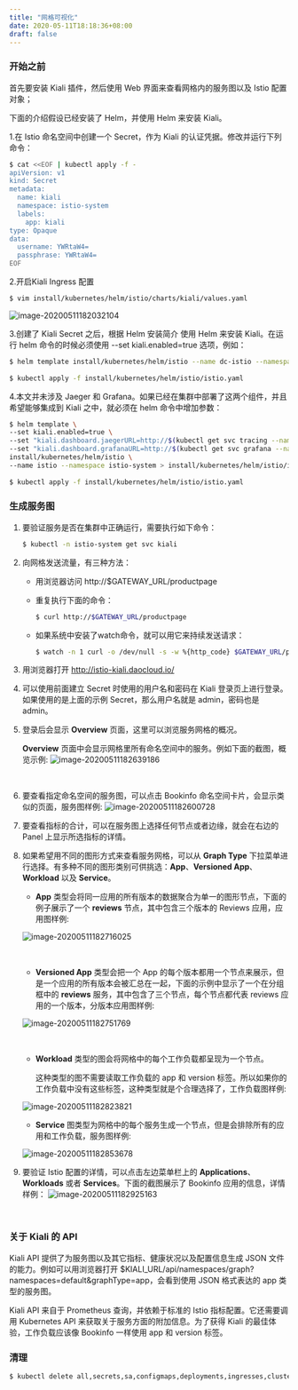 ```yaml
---
title: "网格可视化"
date: 2020-05-11T18:18:36+08:00
draft: false
---
```


### 开始之前

首先要安装 Kiali 插件，然后使用 Web 界面来查看网格内的服务图以及 Istio 配置对象；

下面的介绍假设已经安装了 Helm，并使用 Helm 来安装 Kiali。

1.在 Istio 命名空间中创建一个 Secret，作为 Kiali 的认证凭据。修改并运行下列命令：

```bash
$ cat <<EOF | kubectl apply -f -
apiVersion: v1
kind: Secret
metadata:
  name: kiali
  namespace: istio-system
  labels:
    app: kiali
type: Opaque
data:
  username: YWRtaW4=
  passphrase: YWRtaW4=
EOF
```

2.开启Kiali Ingress 配置

```bash
$ vim install/kubernetes/helm/istio/charts/kiali/values.yaml
```

![image-20200511182032104](https://cdn.jsdelivr.net/gh/garroshh/figurebed/img/image-20200511182032104.png)

3.创建了 Kiali Secret 之后，根据 Helm 安装简介 使用 Helm 来安装 Kiali。在运行 helm 命令的时候必须使用 --set kiali.enabled=true 选项，例如：

```bash
$ helm template install/kubernetes/helm/istio --name dc-istio --namespace istio-system > install/kubernetes/helm/istio/istio.yaml
 
$ kubectl apply -f install/kubernetes/helm/istio/istio.yaml
```

4.本文并未涉及 Jaeger 和 Grafana。如果已经在集群中部署了这两个组件，并且希望能够集成到 Kiali 之中，就必须在 helm 命令中增加参数：

```bash
$ helm template \
--set kiali.enabled=true \
--set "kiali.dashboard.jaegerURL=http://$(kubectl get svc tracing --namespace istio-system -o jsonpath='{.spec.clusterIP}'):80" \
--set "kiali.dashboard.grafanaURL=http://$(kubectl get svc grafana --namespace istio-system -o jsonpath='{.spec.clusterIP}'):3000" \
install/kubernetes/helm/istio \
--name istio --namespace istio-system > install/kubernetes/helm/istio/istio.yaml
 
$ kubectl apply -f install/kubernetes/helm/istio/istio.yaml
```

### 生成服务图

1. 要验证服务是否在集群中正确运行，需要执行如下命令：

   ```bash
   $ kubectl -n istio-system get svc kiali
   ```

2. 向网格发送流量，有三种方法：

   - 用浏览器访问 http://$GATEWAY_URL/productpage

   - 重复执行下面的命令：

     ```bash
     $ curl http://$GATEWAY_URL/productpage
     ```

   - 如果系统中安装了watch命令，就可以用它来持续发送请求：

     ```bash
     $ watch -n 1 curl -o /dev/null -s -w %{http_code} $GATEWAY_URL/productpage
     ```

3. 用浏览器打开 http://istio-kiali.daocloud.io/

4. 可以使用前面建立 Secret 时使用的用户名和密码在 Kiali 登录页上进行登录。如果使用的是上面的示例 Secret，那么用户名就是 admin，密码也是 admin。

5. 登录后会显示 **Overview** 页面，这里可以浏览服务网格的概况。

   **Overview** 页面中会显示网格里所有命名空间中的服务。例如下面的截图，概览示例:
   ![image-20200511182639186](https://cdn.jsdelivr.net/gh/garroshh/figurebed/img/image-20200511182639186.png)

   ​                         

6. 要查看指定命名空间的服务图，可以点击 Bookinfo 命名空间卡片，会显示类似的页面，服务图样例:
   ![image-20200511182600728](https://cdn.jsdelivr.net/gh/garroshh/figurebed/img/image-20200511182600728.png)
                            

7. 要查看指标的合计，可以在服务图上选择任何节点或者边缘，就会在右边的 Panel 上显示所选指标的详情。

8. 如果希望用不同的图形方式来查看服务网格，可以从 **Graph Type** 下拉菜单进行选择。有多种不同的图形类别可供挑选：**App**、**Versioned App**、**Workload** 以及 **Service**。

   - **App** 类型会将同一应用的所有版本的数据聚合为单一的图形节点，下面的例子展示了一个 **reviews** 节点，其中包含三个版本的 Reviews 应用，应用图样例:

   ![image-20200511182716025](https://cdn.jsdelivr.net/gh/garroshh/figurebed/img/image-20200511182716025.png)

   ​                          

   - **Versioned App** 类型会把一个 App 的每个版本都用一个节点来展示，但是一个应用的所有版本会被汇总在一起，下面的示例中显示了一个在分组框中的 **reviews** 服务，其中包含了三个节点，每个节点都代表 reviews 应用的一个版本，分版本应用图样例:

   ![image-20200511182751769](https://cdn.jsdelivr.net/gh/garroshh/figurebed/img/image-20200511182751769.png)

   ​                        

   - **Workload** 类型的图会将网格中的每个工作负载都呈现为一个节点。

     这种类型的图不需要读取工作负载的 app 和 version 标签。所以如果你的工作负载中没有这些标签，这种类型就是个合理选择了，工作负载图样例:

   ![image-20200511182823821](https://cdn.jsdelivr.net/gh/garroshh/figurebed/img/image-20200511182823821.png)
                            

   - **Service** 图类型为网格中的每个服务生成一个节点，但是会排除所有的应用和工作负载，服务图样例:

   ![image-20200511182853678](https://cdn.jsdelivr.net/gh/garroshh/figurebed/img/image-20200511182853678.png)
                                                       

9. 要验证 Istio 配置的详情，可以点击左边菜单栏上的 **Applications**、**Workloads** 或者 **Services**。下面的截图展示了 Bookinfo 应用的信息，详情样例：
   ![image-20200511182925163](https://cdn.jsdelivr.net/gh/garroshh/figurebed/img/image-20200511182925163.png)

   ​                                         										

### 关于 Kiali 的 API

Kiali API 提供了为服务图以及其它指标、健康状况以及配置信息生成 JSON 文件的能力。例如可以用浏览器打开 $KIALI_URL/api/namespaces/graph?namespaces=default&graphType=app，会看到使用 JSON 格式表达的 app 类型的服务图。

Kiali API 来自于 Prometheus 查询，并依赖于标准的 Istio 指标配置。它还需要调用 Kubernetes API 来获取关于服务方面的附加信息。为了获得 Kiali 的最佳体验，工作负载应该像 Bookinfo 一样使用 app 和 version 标签。

### 清理

```bash
$ kubectl delete all,secrets,sa,configmaps,deployments,ingresses,clusterroles,clusterrolebindings,virtualservices,destinationrules --selector=app=kiali -n istio-system
```